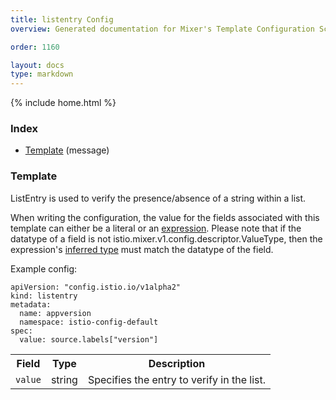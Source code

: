 ```yaml
---
title: listentry Config
overview: Generated documentation for Mixer's Template Configuration Schema

order: 1160

layout: docs
type: markdown
---
```

{% include home.html %}

<a name="rpcListentryIndex"></a>
### Index

* [Template](#listentry.Template)
(message)

<a name="listentry.Template"></a>
### Template
ListEntry is used to verify the presence/absence of a string
within a list.

When writing the configuration, the value for the fields associated with this template can either be a
literal or an [expression]({{home}}/docs/reference/config/mixer/expression-language.html). Please note that if the datatype of a field is not istio.mixer.v1.config.descriptor.ValueType,
then the expression's [inferred type]({{home}}/docs/reference/config/mixer/expression-language.html#type-checking) must match the datatype of the field.

Example config:

```
apiVersion: "config.istio.io/v1alpha2"
kind: listentry
metadata:
  name: appversion
  namespace: istio-config-default
spec:
  value: source.labels["version"]
```

<table>
 <tr>
  <th>Field</th>
  <th>Type</th>
  <th>Description</th>
 </tr>
<a name="listentry.Template.value"></a>
 <tr>
  <td><code>value</code></td>
  <td>string</td>
  <td>Specifies the entry to verify in the list.</td>
 </tr>
</table>

